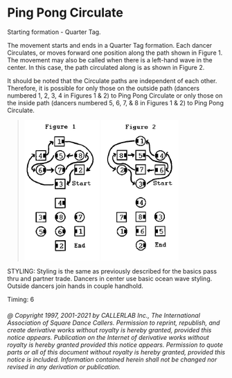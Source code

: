 
# Ping Pong Circulate

Starting formation - Quarter Tag. 

The movement starts and ends in a Quarter Tag formation. Each dancer Circulates, or
moves forward one position along the path shown in Figure 1. The movement may also be
called when there is a left-hand wave in the center. In this case, the path circulated
along is as shown in Figure 2. 

It should be noted that the Circulate paths are independent of each other. Therefore,
it is possible for only those on the outside path (dancers numbered 1, 2, 3, 4 in Figures
1 & 2) to Ping Pong Circulate or only those on the inside path (dancers numbered 5, 6,
7, & 8 in Figures 1 & 2) to Ping Pong Circulate. 

> 
> ![alt](ping_pong_1.png)
> ![alt](ping_pong_2.png)

STYLING: Styling is the same as previously described for the basics  pass thru and  partner trade. Dancers in center use basic ocean wave styling. Outside dancers join hands in  couple handhold.

Timing: 6
###### @ Copyright 1997, 2001-2021 by CALLERLAB Inc., The International Association of Square Dance Callers. Permission to reprint, republish, and create derivative works without royalty is hereby granted, provided this notice appears. Publication on the Internet of derivative works without royalty is hereby granted provided this notice appears. Permission to quote parts or all of this document without royalty is hereby granted, provided this notice is included. Information contained herein shall not be changed nor revised in any derivation or publication.
